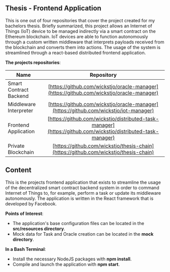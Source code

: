 ## Thesis - Frontend Application

This is one out of four repositories that cover the project created for my bachelors thesis. Briefly summarized, this project allows an Internet of Things (IoT) device to be managed indirectly via a smart contract on the Ethereum blockchain. IoT devices are able to function autonomously through a custom written middleware that interprets payloads received from the blockchain and converts them into actions. The usage of the system is streamlined through a react-based distributed frontend application.

**The projects repositories**:

| Name          | Repository    |
| ------------- |:-------------:|
| Smart Contract Backend      | [https://github.com/wickstjo/oracle-manager](https://github.com/wickstjo/oracle-manager) |
| Middleware Interpreter      | [https://github.com/wickstjo/oracle-manager](https://github.com/wickstjo/iot-manager) |
| Frontend Application        | [https://github.com/wickstjo/distributed-task-manager](https://github.com/wickstjo/distributed-task-manager)|
| Private Blockchain          | [https://github.com/wickstjo/thesis-chain](https://github.com/wickstjo/thesis-chain) |

## Content

This is the projects frontend application that exists to streamline the usage of the decentralized smart contract backend system in order to command Internet of Things to, for example, perform a task or update its middleware autonomously. The application is written in the React framework that is developed by Facebook.

**Points of Interest**:
- The application's base configuration files can be located in the **src/resources directory**.
- Mock data for Task and Oracle creation can be located in the **mock directory**.

**In a Bash Terminal**:
- Install the necessary NodeJS packages with **npm install**.
- Compile and launch the application with **npm start**.